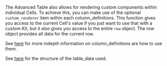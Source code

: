 The Advanced Table also allows for rendering custom components within individual Cells. To achieve this, you can make use of the optional `custom_renderer` item within each column_definitions. This function gives you access to the current Cell's value if you just want to use that with a custom Kit, but it also gives you access to the entire `row` object. The row object provides all data for the current row.

See [here](https://playbook.powerapp.cloud/kits/advanced_table/rails#column_definitions) for more indepth information on column_definitions are how to use them.

See [here](https://github.com/powerhome/playbook/tree/master/playbook/app/pb_kits/playbook/pb_advanced_table#readme) for the structure of the table_data used.